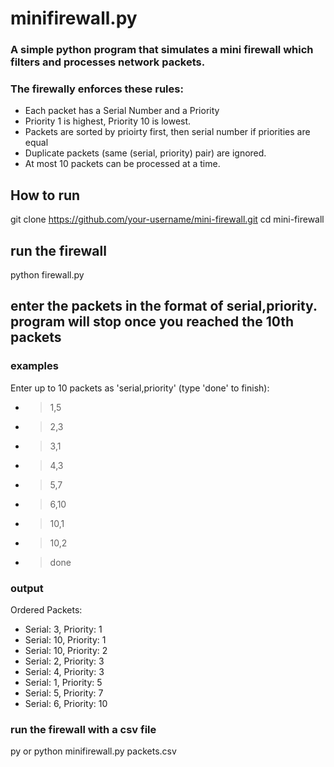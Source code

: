# minifirewall.py
### A simple python program that simulates a mini firewall which filters and processes network packets.

### The firewally enforces these rules:
- Each packet has a Serial Number and a Priority
- Priority 1 is highest, Priority 10 is lowest.
- Packets are sorted by prioirty first, then serial number if priorities are equal
- Duplicate packets (same (serial, priority) pair) are ignored.
- At most 10 packets can be processed at a time.

## How to run
git clone https://github.com/your-username/mini-firewall.git
cd mini-firewall

## run the firewall
python firewall.py

## enter the packets in the format of serial,priority. program will stop once you reached the 10th packets

### examples
Enter up to 10 packets as 'serial,priority' (type 'done' to finish):
- > 1,5
- > 2,3
- > 3,1
- > 4,3
- > 5,7
- > 6,10
- > 10,1
- > 10,2
- > done


### output
Ordered Packets:
- Serial: 3, Priority: 1
- Serial: 10, Priority: 1
- Serial: 10, Priority: 2
- Serial: 2, Priority: 3
- Serial: 4, Priority: 3
- Serial: 1, Priority: 5
- Serial: 5, Priority: 7
- Serial: 6, Priority: 10

### run the firewall with a csv file

py or python minifirewall.py packets.csv 
